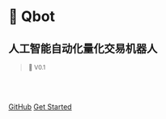 <h1> 🤖 Qbot  </h1>
<h2> 人工智能自动化量化交易机器人  </h2>

>  <small>🌱 V0.1</small>
<br>

<span id="busuanzi_container_site_pv" style='display:none'>
👀 本站总访问量：<span id="busuanzi_value_site_pv"></span> 次
</span>
<span id="busuanzi_container_site_uv" style='display:none'>
  | 🐾 本站总访客数：<span id="busuanzi_value_site_uv"></span> 人
</span>

<br>

[GitHub](https://github.com/UFund-Me/Qbot)
[Get Started](/README.md)
